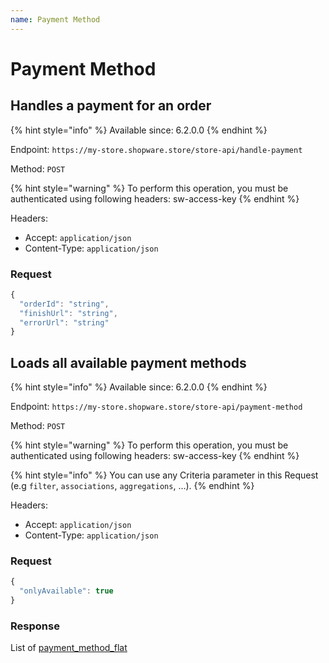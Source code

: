 ```yaml
---
name: Payment Method
---
```


# Payment Method

## Handles a payment for an order

{% hint style="info" %}
Available since: 6.2.0.0
{% endhint %}

Endpoint: `https://my-store.shopware.store/store-api/handle-payment`

Method: `POST`

{% hint style="warning" %}
To perform this operation, you must be authenticated using following headers:
sw-access-key
{% endhint %}

Headers:

- Accept: `application/json`
- Content-Type: `application/json`

### Request

```javascript
{
  "orderId": "string",
  "finishUrl": "string",
  "errorUrl": "string"
}
```

## Loads all available payment methods

{% hint style="info" %}
Available since: 6.2.0.0
{% endhint %}

Endpoint: `https://my-store.shopware.store/store-api/payment-method`

Method: `POST`

{% hint style="warning" %}
To perform this operation, you must be authenticated using following headers:
sw-access-key
{% endhint %}

{% hint style="info" %}
You can use any Criteria parameter in this Request (e.g `filter`, `associations`, `aggregations`, ...).
{% endhint %}

Headers:

- Accept: `application/json`
- Content-Type: `application/json`

### Request

```javascript
{
  "onlyAvailable": true
}
```

### Response

List of [payment_method_flat](/schema/payment_method_flat.md)
